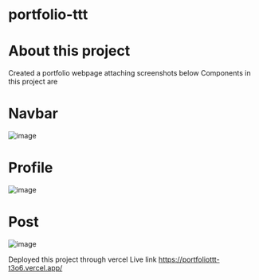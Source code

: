 # portfolio-ttt
# About this project
Created a portfolio webpage 
attaching screenshots below
Components in this project are

# Navbar

![image](https://github.com/ayu211/portfolio-ttt/assets/79569841/7aa82802-e244-4b44-9044-dd6d75d08701)

# Profile

![image](https://github.com/ayu211/portfolio-ttt/assets/79569841/34d205cf-a635-46f4-afd4-87acf96b526f)

# Post

![image](https://github.com/ayu211/portfolio-ttt/assets/79569841/2ebd9bfc-bfce-436a-9455-89ba28f36bf8)






Deployed this project through vercel
Live link
https://portfoliottt-t3o6.vercel.app/

